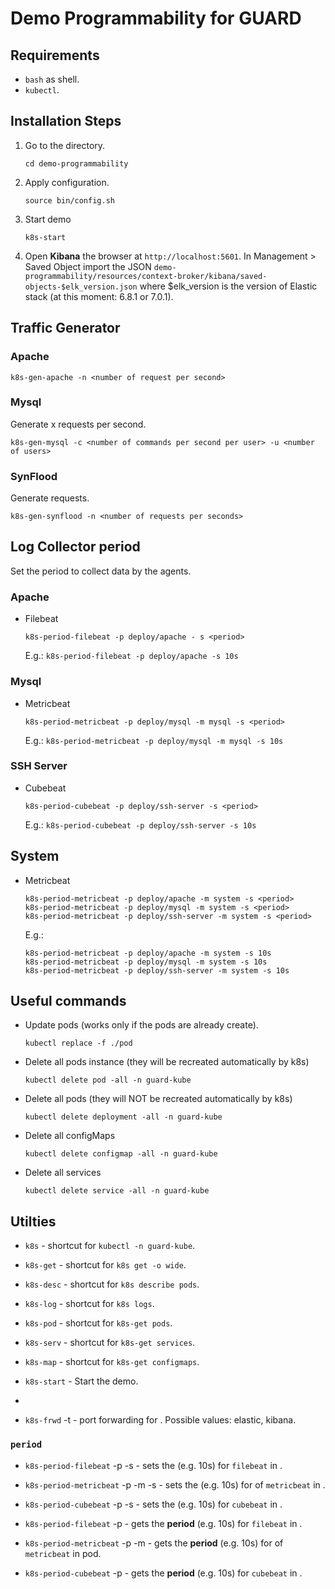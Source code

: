 # Demo Programmability for GUARD

## Requirements

- ```bash``` as shell.
- ```kubectl```.

## Installation Steps

1. Go to the directory.

   ```console
   cd demo-programmability
   ```

2. Apply configuration.

   ```console
   source bin/config.sh
   ```

3. Start demo

   ```console
   k8s-start
   ```

4. Open **Kibana** the browser at ```http://localhost:5601```.
   In Management > Saved Object import the JSON ```demo-programmability/resources/context-broker/kibana/saved-objects-$elk_version.json```
   where $elk_version is the version of Elastic stack (at this moment: 6.8.1 or 7.0.1).

## Traffic Generator

### Apache

```console
k8s-gen-apache -n <number of request per second>
```

### Mysql

Generate <number of commands> x <number of users> requests per second.

```console
k8s-gen-mysql -c <number of commands per second per user> -u <number of users>
```

### SynFlood

Generate <number of requests per seconds> requests.

```console
k8s-gen-synflood -n <number of requests per seconds>
```

## Log Collector period

Set the period to collect data by the agents.

### Apache

- Filebeat

  ```console
  k8s-period-filebeat -p deploy/apache - s <period>
  ```

  E.g.: ```k8s-period-filebeat -p deploy/apache -s 10s```

### Mysql

- Metricbeat

  ```console
  k8s-period-metricbeat -p deploy/mysql -m mysql -s <period>
  ```

  E.g.: ```k8s-period-metricbeat -p deploy/mysql -m mysql -s 10s```

### SSH Server

- Cubebeat

  ```console
  k8s-period-cubebeat -p deploy/ssh-server -s <period>
  ```

  E.g.: ```k8s-period-cubebeat -p deploy/ssh-server -s 10s```

## System

- Metricbeat

  ```console
  k8s-period-metricbeat -p deploy/apache -m system -s <period>
  k8s-period-metricbeat -p deploy/mysql -m system -s <period>
  k8s-period-metricbeat -p deploy/ssh-server -m system -s <period>
  ```

  E.g.:

  ```console
  k8s-period-metricbeat -p deploy/apache -m system -s 10s
  k8s-period-metricbeat -p deploy/mysql -m system -s 10s
  k8s-period-metricbeat -p deploy/ssh-server -m system -s 10s
  ```

## Useful commands

- Update pods (works only if the pods are already create).

   ```console
   kubectl replace -f ./pod
   ```

- Delete all pods instance (they will be recreated automatically by k8s)

   ```console
   kubectl delete pod -all -n guard-kube
   ```

- Delete all pods (they will NOT be recreated automatically by k8s)

   ```console
   kubectl delete deployment -all -n guard-kube
   ```

- Delete all configMaps

   ```console
   kubectl delete configmap -all -n guard-kube
   ```

- Delete all services
   ```console
   kubectl delete service -all -n guard-kube
   ```

## Utilties

- ```k8s``` - shortcut for ```kubectl -n guard-kube```.
- ```k8s-get``` - shortcut for ```k8s get -o wide```.
- ```k8s-desc``` - shortcut for ```k8s describe pods```.
- ```k8s-log``` - shortcut for ```k8s logs```.
- ```k8s-pod``` - shortcut for ```k8s-get pods```.
- ```k8s-serv``` - shortcut for ```k8s-get services```.
- ```k8s-map``` - shortcut for ```k8s-get configmaps```.

- ```k8s-start``` - Start the demo.
-
- ```k8s-frwd``` -t <target> - port forwarding for <target>. Possible values: elastic, kibana.

### ```period```

- ```k8s-period-filebeat``` -p <pod> -s <period> - sets the <period> (e.g. 10s) for ```filebeat``` in <pod>.
- ```k8s-period-metricbeat``` -p <pod> -m <module> -s <period> - sets the <period> (e.g. 10s) for <module> of ```metricbeat``` in <pod>.
- ```k8s-period-cubebeat``` -p <pod> -s <period> - sets the <period> (e.g. 10s) for ```cubebeat``` in <pod>.

- ```k8s-period-filebeat``` -p <pod> - gets the __period__ (e.g. 10s) for ```filebeat``` in <pod>.
- ```k8s-period-metricbeat``` -p <pod> -m <module> - gets the __period__ (e.g. 10s) for <module> of ```metricbeat``` in <pod> pod.
- ```k8s-period-cubebeat``` -p <pod> - gets the __period__ (e.g. 10s) for ```cubebeat``` in <pod>.
